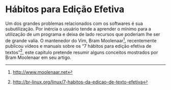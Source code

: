 Hábitos para Edição Efetiva
===========================

Um dos grandes problemas relacionados com os softwares é sua
subutilização. Por inércia o usuário tende a aprender o mínimo para a
utilização de um programa e deixa de lado recursos que poderiam lhe ser
de grande valia. O mantenedor do Vim, Bram Moolenaar[^1], recentemente
publicou vídeos e manuais sobre os “7 hábitos para edição efetiva de
textos”[^2], este capítulo pretende resumir alguns conceitos mostrados
por Bram Moolenaar em seu artigo.


[^1]: http://www.moolenaar.net

[^2]: http://br-linux.org/linux/7-habitos-da-edicao-de-texto-efetiva
